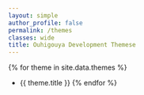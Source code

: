 ```yaml
---
layout: simple
author_profile: false
permalink: /themes
classes: wide
title: Ouhigouya Development Themese
---
```


{% for theme in site.data.themes %}
  * {{ theme.title }}
{% endfor %}
